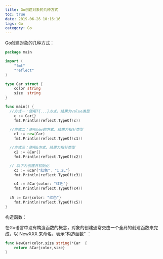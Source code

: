 ```yaml
---
title: Go创建对象的几种方式
toc: true
date: 2019-06-26 10:16:16
tags: Go
category: Go
---
```


Go创建对象的几种方式：

<!--more-->

```go
package main

import (
	"fmt"
	"reflect"
)

type Car struct {
	color string
	size  string
}

func main() {
  //方式一：使用T{...}方式，结果为value类型
	c := Car{}
	fmt.Println(reflect.TypeOf(c))

  //方式二：使用new的方式，结果为指针类型
	c1 := new(Car)
	fmt.Println(reflect.TypeOf(c1))

  //方式三：使用&方式，结果为指针类型
	c2 := &Car{}
	fmt.Println(reflect.TypeOf(c2))

  // 以下为创建并初始化
	c3 := &Car{"红色", "1.2L"}
	fmt.Println(reflect.TypeOf(c3))

	c4 := &Car{color: "红色"}
	fmt.Println(reflect.TypeOf(c4))
  
  c5 := Car{color: "红色"}
	fmt.Println(reflect.TypeOf(c5))
}
```

构造函数：

在Go语言中没有构造函数的概念，对象的创建通常交由一个全局的创建函数来完成，以
NewXXX 来命名，表示“构造函数” ：

```go
func NewCar(color,size string)*Car  {
	return &Car{color,size}
}
```

